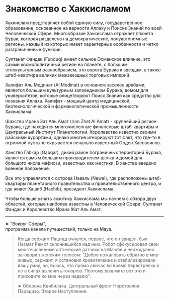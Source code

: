 # Знакомство с Хаккисламом

Хаккислам представляет собой единую силу, государственное образование, основанное на верности Аллаху и Поиске Знаний по всей Человеческой Сфере. Многообразие Хаккислама отражает планета Бурак, которая разделена на демократические, полуавтономные регионы, каждый из которых имеет характерные особенности и четко разграниченные функции.

Султанат Фандак \(Funduq\) имеет сильное Османское влияние, это самый космополитичный регион на планете, с большим этнокультурным разнообразием, это ворота Бурака к звездам, а также штаб-квартира великих межзвездных торговых империй.

Халифат Аль Мединат \(Al Medinat\) в основном заселен арабами, является большим культурным заповедником Бурака, домом для университетов, которые олицетворяют Поиск Знаний как средство для познания Аллаха. Халифат - мощный центр медицинской, биотехнологической и фармакологической промышленности Хаккислама.

Шахство Ирана Зат Аль Амат \(Iran Zhat Al Amat\) - крупнейший регион Бурака, где находятся многочисленные финансовые штаб-квартиры и Центральный Институт Планетологии. Королевство известно своими райскими курортами, однако многие игнорируют тот факт, что где-то в огромной пустыне скрывается печально известный Орден Хассасинов.

Ханство Габкар \(Gabqar\), дикий район пограничных территорий Бурака, является самым большим производителем шелка и домой для большого числа мафиози, известных как мистики. В ханстве введено военное положение.

Все это управляется с острова Наваль \(Nawal\), где расположены штаб-квартиры планетарного правительства и правительственного центра, и где живет Хашиб \(Hachib\), президент Хаккислама.

Чтобы больше узнать экзотику Хаккислама мы начнем с обзора двух областей, которые наиболее известны в Человеческой Сфере: Султанат Фандак и Королевство Ирана Жат Аль Амат.

---

➤ "Вокруг Сферы",  
программа канала путешествий, только на Maya.

> Когда сержант Раштад очнулся, первое, что он увидел, был Назмат Ремот склонившийся над ним. Робот сфокусировал свои многочисленные оптические датчики на Маюбе и неожиданно заговорил женским голосом: "Добро пожаловать обратно в мир живых, сержант, я остановил кровотечение и стабилизировали вашу рану, но, боюсь, что прямо сейчас во время перестрелки я не в силах вылечить гонорею. Поэтому возьмите вот это и приходите ко мне через неделю".
>
> ➤ Оборона Квибилаха. Центральный фронт Норстралии.  
> Парадизо. Второе Наступление.

# 



